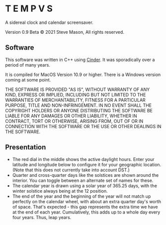 # T E M P V S

A sidereal clock and calendar screensaver.

Version 0.9 Beta
© 2021 Steve Mason, All rights reserved.

## Software

This software was written in C++ using <a href="https://libcinder.org/">Cinder</a>. It was sporadically over a period of many years.

It is compiled for MacOS Version 10.9 or higher. There is a Windows version coming at some point.

THE SOFTWARE IS PROVIDED "AS IS", WITHOUT WARRANTY OF ANY KIND, EXPRESS OR IMPLIED, INCLUDING BUT NOT LIMITED TO THE WARRANTIES OF MERCHANTABILITY, FITNESS FOR A PARTICULAR PURPOSE, TITLE AND NON-INFRINGEMENT. IN NO EVENT SHALL THE COPYRIGHT HOLDERS OR ANYONE DISTRIBUTING THE SOFTWARE BE LIABLE FOR ANY DAMAGES OR OTHER LIABILITY, WHETHER IN CONTRACT, TORT OR OTHERWISE, ARISING FROM, OUT OF OR IN CONNECTION WITH THE SOFTWARE OR THE USE OR OTHER DEALINGS IN THE SOFTWARE.

## Presentation 

- The red dial in the middle shows the active daylight hours.  Enter your latitude and longitude below to configure it for your geographic location. (Note that this does not currently take into account DST.)
- Quarter and cross-quarter days like the solstices are shown around the interior. You can toggle between an alternate set of names for these.
- The calendar year is drawn using a solar year  of 365.25 days, with the winter solstice always being at the 12 position.  
- The end of the year and the beginning of the year will not match up perfectly on the calendar wheel, with about an extra quarter day's worth of space. That's expected - this gap represents the extra time we have at the end of each year. Cumulatively, this adds up to a whole day every four years. Thus, leap years.
